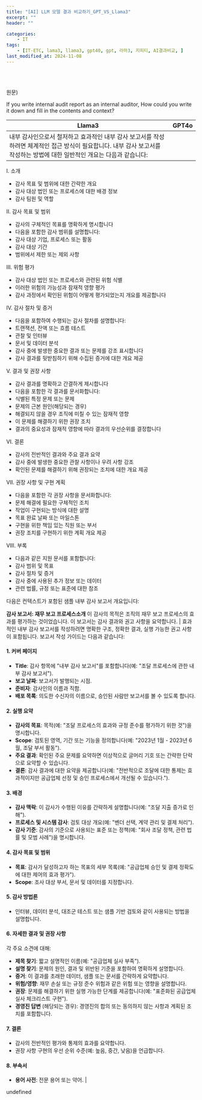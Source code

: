 ```yaml
---
title: "[AI] LLM 모델 결과 비교하기_GPT_VS_Llama3"
excerpt: ""
header: ""

categories:
    - IT
tags:
    - [IT-ETC, lama3, llama3, gpt40, gpt, 라마3, 지피티, AI결과비교, ]
last_modified_at: 2024-11-08
---
```

<br><br>

원문) 


If you write internal audit report as an internal auditor, How could you write it down and fill in the contents and context?


| Llama3                                                                                                                                                                                                                                                                                                                                                                                                                                                                                                                                                                                                                                                                                                                                                                                                                                                                                                                                                                                                                                                                                                                                                                                                                                                                                                         | GPT4o                                                                                                                                                                                                                                                                                                                                                                                                                                                                                                                                                                                                                                                                                                                                                                                                                                                                                                                                                                                                                                                                                                                                                                                                                                                                                                                                                                                                                                                                                                                                              |
| -------------------------------------------------------------------------------------------------------------------------------------------------------------------------------------------------------------------------------------------------------------------------------------------------------------------------------------------------------------------------------------------------------------------------------------------------------------------------------------------------------------------------------------------------------------------------------------------------------------------------------------------------------------------------------------------------------------------------------------------------------------------------------------------------------------------------------------------------------------------------------------------------------------------------------------------------------------------------------------------------------------------------------------------------------------------------------------------------------------------------------------------------------------------------------------------------------------------------------------------------------------------------------------------------------------- | -------------------------------------------------------------------------------------------------------------------------------------------------------------------------------------------------------------------------------------------------------------------------------------------------------------------------------------------------------------------------------------------------------------------------------------------------------------------------------------------------------------------------------------------------------------------------------------------------------------------------------------------------------------------------------------------------------------------------------------------------------------------------------------------------------------------------------------------------------------------------------------------------------------------------------------------------------------------------------------------------------------------------------------------------------------------------------------------------------------------------------------------------------------------------------------------------------------------------------------------------------------------------------------------------------------------------------------------------------------------------------------------------------------------------------------------------------------------------------------------------------------------------------------------------- |
| 내부 감사인으로서 철저하고 효과적인 내부 감사 보고서를 작성하려면 체계적인 접근 방식이 필요합니다. 내부 감사 보고서를 작성하는 방법에 대한 일반적인 개요는 다음과 같습니다:


I. 소개

- 감사 목표 및 범위에 대한 간략한 개요
- 감사 대상 법인 또는 프로세스에 대한 배경 정보
- 감사 팀원 및 역할

II. 감사 목표 및 범위

- 감사의 구체적인 목표를 명확하게 명시합니다
- 다음을 포함한 감사 범위를 설명합니다:
- 감사 대상 기업, 프로세스 또는 활동
- 감사 대상 기간
- 범위에서 제한 또는 제외 사항

III. 위험 평가

- 감사 대상 법인 또는 프로세스와 관련된 위험 식별
- 이러한 위험의 가능성과 잠재적 영향 평가
- 감사 과정에서 확인된 위험이 어떻게 평가되었는지 개요를 제공합니다

IV. 감사 절차 및 증거

- 다음을 포함하여 수행되는 감사 절차를 설명합니다:
- 트랜잭션, 잔액 또는 흐름 테스트
- 관찰 및 인터뷰
- 문서 및 데이터 분석
- 감사 중에 발생한 중요한 결과 또는 문제를 강조 표시합니다
- 감사 결과를 뒷받침하기 위해 수집된 증거에 대한 개요 제공

V. 결과 및 권장 사항

- 감사 결과를 명확하고 간결하게 제시합니다
- 다음을 포함한 각 결과를 문서화합니다:
- 식별된 특정 문제 또는 문제
- 문제의 근본 원인(해당되는 경우)
- 해결되지 않을 경우 조직에 미칠 수 있는 잠재적 영향
- 이 문제를 해결하기 위한 권장 조치
- 결과의 중요성과 잠재적 영향에 따라 결과의 우선순위를 결정합니다

VI. 결론

- 감사의 전반적인 결과와 주요 결과 요약
- 감사 중에 발생한 중요한 관찰 사항이나 우려 사항 강조
- 확인된 문제를 해결하기 위해 권장되는 조치에 대한 개요 제공

VII. 권장 사항 및 구현 계획

- 다음을 포함한 각 권장 사항을 문서화합니다:
- 문제 해결에 필요한 구체적인 조치
- 작업이 구현되는 방식에 대한 설명
- 목표 완료 날짜 또는 마일스톤
- 구현을 위한 책임 있는 직원 또는 부서
- 권장 조치를 구현하기 위한 계획 개요 제공

VIII. 부록

- 다음과 같은 지원 문서를 포함합니다:
- 감사 범위 및 목표
- 감사 절차 및 증거
- 감사 중에 사용된 추가 정보 또는 데이터
- 관련 법률, 규정 또는 표준에 대한 참조

다음은 컨텍스트가 포함된 샘플 내부 감사 보고서 개요입니다:


**감사 보고서: 재무 보고 프로세스소개**
이 감사의 목적은 조직의 재무 보고 프로세스의 효과를 평가하는 것이었습니다. 이 보고서는 감사 결과와 권고 사항을 요약합니다. | 효과적인 내부 감사 보고서를 작성하려면 명확한 구조, 정확한 결과, 실행 가능한 권고 사항이 포함됩니다. 보고서 작성 가이드는 다음과 같습니다:


#### 1. **커버 페이지**
- **Title**: 감사 항목에 "내부 감사 보고서"를 포함합니다(예: "조달 프로세스에 관한 내부 감사 보고서").
- **보고 날짜**: 보고서가 발행되는 시점.
- **준비자**: 감사인의 이름과 직함.
- **배포 목록**: 의도한 수신자의 이름으로, 승인된 사람만 보고서를 볼 수 있도록 합니다.


#### 2. **실행 요약**
- **감사의 목표**: 목적(예: "조달 프로세스의 효과와 규정 준수를 평가하기 위한 것")을 명시합니다.
- **Scope**: 검토된 영역, 기간 또는 기능을 정의합니다(예: "2023년 1월 - 2023년 6월, 조달 부서 활동").
- **주요 결과**: 확인된 주요 문제를 요약하면 이상적으로 글머리 기호 또는 간략한 단락으로 요약할 수 있습니다.
- **결론**: 감사 결과에 대한 요약을 제공합니다(예: "전반적으로 조달에 대한 통제는 효과적이지만 공급업체 선정 및 승인 프로세스에서 개선될 수 있습니다.").


#### 3. **배경**
- **감사 맥락**: 이 감사가 수행된 이유를 간략하게 설명합니다(예: "조달 지출 증가로 인해").
- **프로세스 및 시스템 감사**: 검토 대상 개요(예: "벤더 선택, 계약 관리 및 결제 처리").
- **감사 기준**: 감사의 기준으로 사용되는 표준 또는 정책(예: "회사 조달 정책, 관련 법률 및 모범 사례")을 명시합니다.


#### 4. **감사 목표 및 범위**
- **목표**: 감사가 달성하고자 하는 목표의 세부 목록(예: "공급업체 승인 및 결제 정확도에 대한 제어의 효과 평가").
- **Scope**: 조사 대상 부서, 문서 및 데이터를 지정합니다.


#### 5. **감사 방법론**
- 인터뷰, 데이터 분석, 대조군 테스트 또는 샘플 기반 검토와 같이 사용되는 방법을 설명합니다.


#### 6. **자세한 결과 및 권장 사항**
각 주요 소견에 대해:
- **제목 찾기**: 짧고 설명적인 이름(예: "공급업체 실사 부족").
- **설명 찾기**: 문제의 원인, 결과 및 위반된 기준을 포함하여 명확하게 설명합니다.
- **증거**: 이 결과를 초래한 데이터, 샘플 또는 문서를 간략하게 요약합니다.
- **위험/영향**: 재무 손실 또는 규정 준수 위험과 같은 위험 또는 영향을 설명합니다.
- **권장**: 문제를 해결하기 위한 실행 가능한 단계를 제공합니다(예: "표준화된 공급업체 실사 체크리스트 구현").
- **경영진 답변** (해당되는 경우): 경영진의 합의 또는 동의하지 않는 사항과 계획된 조치를 포함합니다.


#### 7. **결론**
- 감사의 전반적인 평가와 통제의 효과를 요약합니다.
- 권장 사항 구현의 우선 순위 수준(예: 높음, 중간, 낮음)을 언급합니다.


#### 8. **부속서**
- **용어 사전**: 전문 용어 또는 약어. |

undefined